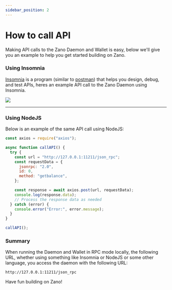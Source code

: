 ```yaml
---
sidebar_position: 2
---
```


# How to call API

Making API calls to the Zano Daemon and Wallet is easy, below we'll give you an example to help you get started building on Zano.

### Using Insomnia

[Insomnia](https://insomnia.rest/) is a program (similar to [postman](https://www.postman.com/)) that helps you design, debug, and test APIs, heres an example API call to the Zano Daemon using Insomnia.

![](https://files.readme.io/d5fd42e-insomnia_call.png)

---

### Using NodeJS

Below is an example of the same API call using NodeJS:

```javascript
const axios = require("axios");

async function callAPI() {
  try {
    const url = "http://127.0.0.1:11211/json_rpc";
    const requestData = {
      jsonrpc: "2.0",
      id: 0,
      method: "getbalance",
    };

    const response = await axios.post(url, requestData);
    console.log(response.data);
    // Process the response data as needed
  } catch (error) {
    console.error("Error:", error.message);
  }
}

callAPI();
```

### Summary

When running the Daemon and Wallet in RPC mode locally, the following URL, whether using something like Insomnia or NodeJS or some other language, you access the daemon with the following URL:

```
http://127.0.0.1:11211/json_rpc
```

Have fun building on Zano!
